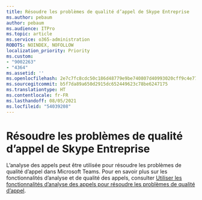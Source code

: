 ```yaml
---
title: Résoudre les problèmes de qualité d’appel de Skype Entreprise
ms.author: pebaum
author: pebaum
ms.audience: ITPro
ms.topic: article
ms.service: o365-administration
ROBOTS: NOINDEX, NOFOLLOW
localization_priority: Priority
ms.custom:
- "9002263"
- "4364"
ms.assetid: ''
ms.openlocfilehash: 2e7c7fc8cdc50c186d48779e9be740807d40993020cff9c4e7794ceaf1f81443
ms.sourcegitcommit: b5f7da89a650d2915dc652449623c78be6247175
ms.translationtype: HT
ms.contentlocale: fr-FR
ms.lasthandoff: 08/05/2021
ms.locfileid: "54039208"
---
```

# <a name="troubleshoot-skype-for-business-call-quality"></a>Résoudre les problèmes de qualité d’appel de Skype Entreprise

L’analyse des appels peut être utilisée pour résoudre les problèmes de qualité d’appel dans Microsoft Teams. Pour en savoir plus sur les fonctionnalités d’analyse et de qualité des appels, consulter [Utiliser les fonctionnalités d’analyse des appels pour résoudre les problèmes de qualité d’appel](https://docs.microsoft.com/MicrosoftTeams/use-call-analytics-to-troubleshoot-poor-call-quality).
